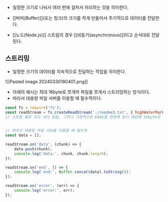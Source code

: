 - 일정한 크기로 나눠서 여러 번에 걸처서 처리하는 것을 의미한다.

- [[버퍼(Buffer)]](또는 청크)의 크기를 작게 만들어서 주기적으로 데이터를 전달한다.

- [[노드(Node.js)]] 스트림의 경우 [[비동기(asynchronous)]]이고 순서대로 전달된다.


## 스트리밍

- 일정한 크기의 데이터를 지속적으로 전달하는 작업을 의미한다.

![[Pasted image 20240330180401.png]]

- 아래의 예시는 최대 16byte로 쪼개어 파일을 쪼개서 스트리밍하는 방식이다.
- 따라서 대용량 파일 서버를 이용할 때 필수적이다.

```js
const fs = require('fs');
const readStream = fs.createReadStream('./readme3.txt', { highWaterMark: 16 });
// 스트림 별로 조각 내서 읽음, 그러나 기본적으로 64kb를 한번에 읽기 때문에 16byte로 쪼개개 설정함

  
// 따라서 대용량 파일 서버를 이용할 때 필수적
const data = [];

readStream.on('data', (chunk) => {
	data.push(chunk);
	console.log('data:', chunk, chunk.length);
});

readStream.on('end', () => {
	console.log('end:', Buffer.concat(data).toString());
});

readStream.on('error', (err) => {
	console.log('error:', err);
});
```
